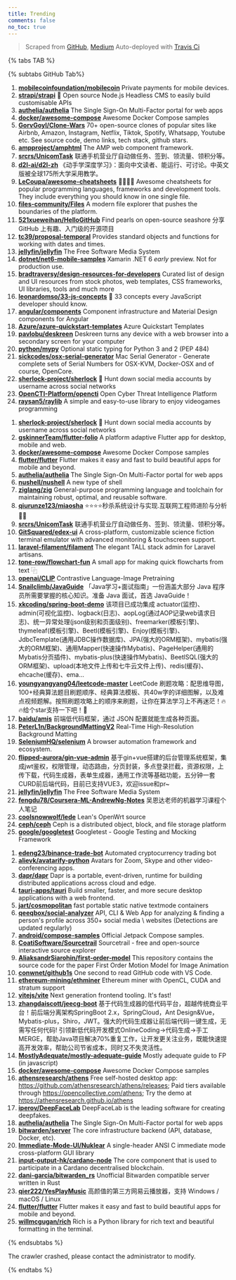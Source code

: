 ```yaml
---
title: Trending
comments: false
no_toc: true
---
```


> Scraped from [GitHub](https://github.com/trending), [Medium](https://medium.com/topic/popular)
Auto-deployed with [Travis Ci](https://travis-ci.org/)

{% tabs TAB %}
<!-- tab GitHub -->
{% subtabs GitHub Tab%}
<!-- tab Daily -->
1. [**mobilecoinfoundation/mobilecoin**](https://github.com/mobilecoinfoundation/mobilecoin)
Private payments for mobile devices.
2. [**strapi/strapi**](https://github.com/strapi/strapi)
🚀 Open source Node.js Headless CMS to easily build customisable APIs
3. [**authelia/authelia**](https://github.com/authelia/authelia)
The Single Sign-On Multi-Factor portal for web apps
4. [**docker/awesome-compose**](https://github.com/docker/awesome-compose)
Awesome Docker Compose samples
5. [**GorvGoyl/Clone-Wars**](https://github.com/GorvGoyl/Clone-Wars)
70+ open-source clones of popular sites like Airbnb, Amazon, Instagram, Netflix, Tiktok, Spotify, Whatsapp, Youtube etc. See source code, demo links, tech stack, github stars.
6. [**ampproject/amphtml**](https://github.com/ampproject/amphtml)
The AMP web component framework.
7. [**srcrs/UnicomTask**](https://github.com/srcrs/UnicomTask)
联通手机营业厅自动做任务、签到、领流量、领积分等。
8. [**d2l-ai/d2l-zh**](https://github.com/d2l-ai/d2l-zh)
《动手学深度学习》：面向中文读者、能运行、可讨论。中英文版被全球175所大学采用教学。
9. [**LeCoupa/awesome-cheatsheets**](https://github.com/LeCoupa/awesome-cheatsheets)
👩‍💻👨‍💻 Awesome cheatsheets for popular programming languages, frameworks and development tools. They include everything you should know in one single file.
10. [**files-community/Files**](https://github.com/files-community/Files)
A modern file explorer that pushes the boundaries of the platform.
11. [**521xueweihan/HelloGitHub**](https://github.com/521xueweihan/HelloGitHub)
Find pearls on open-source seashore 分享 GitHub 上有趣、入门级的开源项目
12. [**tc39/proposal-temporal**](https://github.com/tc39/proposal-temporal)
Provides standard objects and functions for working with dates and times.
13. [**jellyfin/jellyfin**](https://github.com/jellyfin/jellyfin)
The Free Software Media System
14. [**dotnet/net6-mobile-samples**](https://github.com/dotnet/net6-mobile-samples)
Xamarin .NET 6 *early* preview. Not for production use.
15. [**bradtraversy/design-resources-for-developers**](https://github.com/bradtraversy/design-resources-for-developers)
Curated list of design and UI resources from stock photos, web templates, CSS frameworks, UI libraries, tools and much more
16. [**leonardomso/33-js-concepts**](https://github.com/leonardomso/33-js-concepts)
📜 33 concepts every JavaScript developer should know.
17. [**angular/components**](https://github.com/angular/components)
Component infrastructure and Material Design components for Angular
18. [**Azure/azure-quickstart-templates**](https://github.com/Azure/azure-quickstart-templates)
Azure Quickstart Templates
19. [**pavlobu/deskreen**](https://github.com/pavlobu/deskreen)
Deskreen turns any device with a web browser into a secondary screen for your computer
20. [**python/mypy**](https://github.com/python/mypy)
Optional static typing for Python 3 and 2 (PEP 484)
21. [**sickcodes/osx-serial-generator**](https://github.com/sickcodes/osx-serial-generator)
Mac Serial Generator - Generate complete sets of Serial Numbers for OSX-KVM, Docker-OSX and of course, OpenCore.
22. [**sherlock-project/sherlock**](https://github.com/sherlock-project/sherlock)
🔎 Hunt down social media accounts by username across social networks
23. [**OpenCTI-Platform/opencti**](https://github.com/OpenCTI-Platform/opencti)
Open Cyber Threat Intelligence Platform
24. [**raysan5/raylib**](https://github.com/raysan5/raylib)
A simple and easy-to-use library to enjoy videogames programming
<!-- endtab -->
<!-- tab Weekly -->
1. [**sherlock-project/sherlock**](https://github.com/sherlock-project/sherlock)
🔎 Hunt down social media accounts by username across social networks
2. [**gskinnerTeam/flutter-folio**](https://github.com/gskinnerTeam/flutter-folio)
A platform adaptive Flutter app for desktop, mobile and web.
3. [**docker/awesome-compose**](https://github.com/docker/awesome-compose)
Awesome Docker Compose samples
4. [**flutter/flutter**](https://github.com/flutter/flutter)
Flutter makes it easy and fast to build beautiful apps for mobile and beyond.
5. [**authelia/authelia**](https://github.com/authelia/authelia)
The Single Sign-On Multi-Factor portal for web apps
6. [**nushell/nushell**](https://github.com/nushell/nushell)
A new type of shell
7. [**ziglang/zig**](https://github.com/ziglang/zig)
General-purpose programming language and toolchain for maintaining robust, optimal, and reusable software.
8. [**qiurunze123/miaosha**](https://github.com/qiurunze123/miaosha)
⭐⭐⭐⭐秒杀系统设计与实现.互联网工程师进阶与分析🙋🐓
9. [**srcrs/UnicomTask**](https://github.com/srcrs/UnicomTask)
联通手机营业厅自动做任务、签到、领流量、领积分等。
10. [**GitSquared/edex-ui**](https://github.com/GitSquared/edex-ui)
A cross-platform, customizable science fiction terminal emulator with advanced monitoring & touchscreen support.
11. [**laravel-filament/filament**](https://github.com/laravel-filament/filament)
The elegant TALL stack admin for Laravel artisans.
12. [**tone-row/flowchart-fun**](https://github.com/tone-row/flowchart-fun)
A small app for making quick flowcharts from text ⿻
13. [**openai/CLIP**](https://github.com/openai/CLIP)
Contrastive Language-Image Pretraining
14. [**Snailclimb/JavaGuide**](https://github.com/Snailclimb/JavaGuide)
「Java学习+面试指南」一份涵盖大部分 Java 程序员所需要掌握的核心知识。准备 Java 面试，首选 JavaGuide！
15. [**xkcoding/spring-boot-demo**](https://github.com/xkcoding/spring-boot-demo)
该项目已成功集成 actuator(监控)、admin(可视化监控)、logback(日志)、aopLog(通过AOP记录web请求日志)、统一异常处理(json级别和页面级别)、freemarker(模板引擎)、thymeleaf(模板引擎)、Beetl(模板引擎)、Enjoy(模板引擎)、JdbcTemplate(通用JDBC操作数据库)、JPA(强大的ORM框架)、mybatis(强大的ORM框架)、通用Mapper(快速操作Mybatis)、PageHelper(通用的Mybatis分页插件)、mybatis-plus(快速操作Mybatis)、BeetlSQL(强大的ORM框架)、upload(本地文件上传和七牛云文件上传)、redis(缓存)、ehcache(缓存)、ema…
16. [**youngyangyang04/leetcode-master**](https://github.com/youngyangyang04/leetcode-master)
LeetCode 刷题攻略：配思维导图，100+经典算法题目刷题顺序、经典算法模板、共40w字的详细图解，以及难点视频题解。按照刷题攻略上的顺序来刷题，让你在算法学习上不再迷茫！🔥🔥给个star支持一下吧！🚀
17. [**baidu/amis**](https://github.com/baidu/amis)
前端低代码框架，通过 JSON 配置就能生成各种页面。
18. [**PeterL1n/BackgroundMattingV2**](https://github.com/PeterL1n/BackgroundMattingV2)
Real-Time High-Resolution Background Matting
19. [**SeleniumHQ/selenium**](https://github.com/SeleniumHQ/selenium)
A browser automation framework and ecosystem.
20. [**flipped-aurora/gin-vue-admin**](https://github.com/flipped-aurora/gin-vue-admin)
基于gin+vue搭建的后台管理系统框架，集成jwt鉴权，权限管理，动态路由，分页封装，多点登录拦截，资源权限，上传下载，代码生成器，表单生成器，通用工作流等基础功能，五分钟一套CURD前后端代码，目前已支持VUE3，欢迎issue和pr~
21. [**jellyfin/jellyfin**](https://github.com/jellyfin/jellyfin)
The Free Software Media System
22. [**fengdu78/Coursera-ML-AndrewNg-Notes**](https://github.com/fengdu78/Coursera-ML-AndrewNg-Notes)
吴恩达老师的机器学习课程个人笔记
23. [**coolsnowwolf/lede**](https://github.com/coolsnowwolf/lede)
Lean's OpenWrt source
24. [**ceph/ceph**](https://github.com/ceph/ceph)
Ceph is a distributed object, block, and file storage platform
25. [**google/googletest**](https://github.com/google/googletest)
Googletest - Google Testing and Mocking Framework
<!-- endtab -->
<!-- tab Monthly -->
1. [**edeng23/binance-trade-bot**](https://github.com/edeng23/binance-trade-bot)
Automated cryptocurrency trading bot
2. [**alievk/avatarify-python**](https://github.com/alievk/avatarify-python)
Avatars for Zoom, Skype and other video-conferencing apps.
3. [**dapr/dapr**](https://github.com/dapr/dapr)
Dapr is a portable, event-driven, runtime for building distributed applications across cloud and edge.
4. [**tauri-apps/tauri**](https://github.com/tauri-apps/tauri)
Build smaller, faster, and more secure desktop applications with a web frontend.
5. [**jart/cosmopolitan**](https://github.com/jart/cosmopolitan)
fast portable static native textmode containers
6. [**qeeqbox/social-analyzer**](https://github.com/qeeqbox/social-analyzer)
API, CLI & Web App for analyzing & finding a person's profile across 350+ social media \ websites (Detections are updated regularly)
7. [**android/compose-samples**](https://github.com/android/compose-samples)
Official Jetpack Compose samples.
8. [**CoatiSoftware/Sourcetrail**](https://github.com/CoatiSoftware/Sourcetrail)
Sourcetrail - free and open-source interactive source explorer
9. [**AliaksandrSiarohin/first-order-model**](https://github.com/AliaksandrSiarohin/first-order-model)
This repository contains the source code for the paper First Order Motion Model for Image Animation
10. [**conwnet/github1s**](https://github.com/conwnet/github1s)
One second to read GitHub code with VS Code.
11. [**ethereum-mining/ethminer**](https://github.com/ethereum-mining/ethminer)
Ethereum miner with OpenCL, CUDA and stratum support
12. [**vitejs/vite**](https://github.com/vitejs/vite)
Next generation frontend tooling. It's fast!
13. [**zhangdaiscott/jeecg-boot**](https://github.com/zhangdaiscott/jeecg-boot)
基于代码生成器的低代码平台，超越传统商业平台！前后端分离架构SpringBoot 2.x，SpringCloud，Ant Design&Vue，Mybatis-plus，Shiro，JWT。强大的代码生成器让前后端代码一键生成，无需写任何代码! 引领新低代码开发模式OnlineCoding->代码生成->手工MERGE，帮助Java项目解决70%重复工作，让开发更关注业务，既能快速提高开发效率，帮助公司节省成本，同时又不失灵活性。
14. [**MostlyAdequate/mostly-adequate-guide**](https://github.com/MostlyAdequate/mostly-adequate-guide)
Mostly adequate guide to FP (in javascript)
15. [**docker/awesome-compose**](https://github.com/docker/awesome-compose)
Awesome Docker Compose samples
16. [**athensresearch/athens**](https://github.com/athensresearch/athens)
Free self-hosted desktop app: https://github.com/athensresearch/athens/releases; Paid tiers available through https://opencollective.com/athens; Try the demo at https://athensresearch.github.io/athens
17. [**iperov/DeepFaceLab**](https://github.com/iperov/DeepFaceLab)
DeepFaceLab is the leading software for creating deepfakes.
18. [**authelia/authelia**](https://github.com/authelia/authelia)
The Single Sign-On Multi-Factor portal for web apps
19. [**bitwarden/server**](https://github.com/bitwarden/server)
The core infrastructure backend (API, database, Docker, etc).
20. [**Immediate-Mode-UI/Nuklear**](https://github.com/Immediate-Mode-UI/Nuklear)
A single-header ANSI C immediate mode cross-platform GUI library
21. [**input-output-hk/cardano-node**](https://github.com/input-output-hk/cardano-node)
The core component that is used to participate in a Cardano decentralised blockchain.
22. [**dani-garcia/bitwarden_rs**](https://github.com/dani-garcia/bitwarden_rs)
Unofficial Bitwarden compatible server written in Rust
23. [**qier222/YesPlayMusic**](https://github.com/qier222/YesPlayMusic)
高颜值的第三方网易云播放器，支持 Windows / macOS / Linux
24. [**flutter/flutter**](https://github.com/flutter/flutter)
Flutter makes it easy and fast to build beautiful apps for mobile and beyond.
25. [**willmcgugan/rich**](https://github.com/willmcgugan/rich)
Rich is a Python library for rich text and beautiful formatting in the terminal.
<!-- endtab -->
{% endsubtabs %}
<!-- endtab -->
<!-- tab Medium -->
The crawler crashed, please contact the administrator to modify.
<!-- endtab -->
{% endtabs %}
